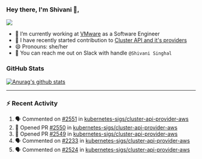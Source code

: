 ### Hey there, I'm Shivani 👋, 
![](https://komarev.com/ghpvc/?username=shivi28&color=green)

- 🔭 I’m currently working at [VMware](https://tanzu.vmware.com/) as a Software Engineer
- 👯 I have recently started contribution to [Cluster API and it's providers](https://github.com/kubernetes-sigs/cluster-api)
- 😄 Pronouns: she/her
- 💞️ You can reach me out on Slack with handle `@Shivani Singhal` 


### GitHub Stats

[![Anurag's github stats](https://github-readme-stats.vercel.app/api?username=shivi28&count_private=true&show_icons=true&theme=dark)](https://github.com/anuraghazra/github-readme-stats)

---

### :zap: Recent Activity

<!--START_SECTION:activity-->
1. 🗣 Commented on [#2551](https://github.com/kubernetes-sigs/cluster-api-provider-aws/issues/2551) in [kubernetes-sigs/cluster-api-provider-aws](https://github.com/kubernetes-sigs/cluster-api-provider-aws)
2. 💪 Opened PR [#2550](https://github.com/kubernetes-sigs/cluster-api-provider-aws/pull/2550) in [kubernetes-sigs/cluster-api-provider-aws](https://github.com/kubernetes-sigs/cluster-api-provider-aws)
3. 💪 Opened PR [#2549](https://github.com/kubernetes-sigs/cluster-api-provider-aws/pull/2549) in [kubernetes-sigs/cluster-api-provider-aws](https://github.com/kubernetes-sigs/cluster-api-provider-aws)
4. 🗣 Commented on [#2233](https://github.com/kubernetes-sigs/cluster-api-provider-aws/issues/2233) in [kubernetes-sigs/cluster-api-provider-aws](https://github.com/kubernetes-sigs/cluster-api-provider-aws)
5. 🗣 Commented on [#2524](https://github.com/kubernetes-sigs/cluster-api-provider-aws/issues/2524) in [kubernetes-sigs/cluster-api-provider-aws](https://github.com/kubernetes-sigs/cluster-api-provider-aws)
<!--END_SECTION:activity-->

